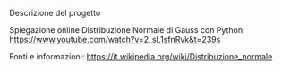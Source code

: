 Descrizione del progetto


Spiegazione online Distribuzione Normale di Gauss con Python: https://www.youtube.com/watch?v=2_sL1sfnRvk&t=239s

Fonti e informazioni: https://it.wikipedia.org/wiki/Distribuzione_normale
